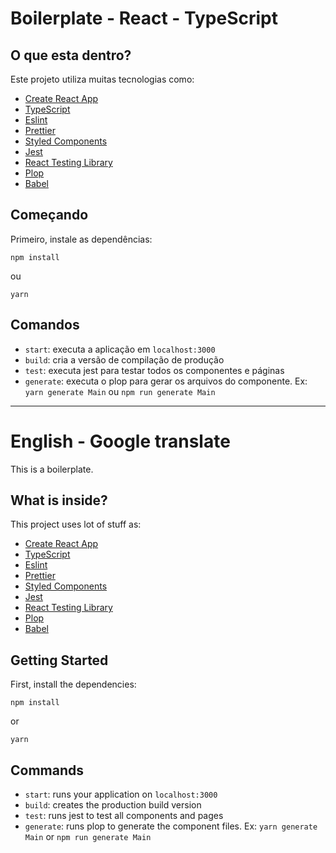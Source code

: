 # Boilerplate - React - TypeScript

## O que esta dentro?

Este projeto utiliza muitas tecnologias como:

- [Create React App](https://create-react-app.dev/)
- [TypeScript](https://www.typescriptlang.org/)
- [Eslint](https://eslint.org/)
- [Prettier](https://prettier.io/)
- [Styled Components](https://styled-components.com/)
- [Jest](https://jestjs.io/)
- [React Testing Library](https://testing-library.com/docs/react-testing-library/intro)
- [Plop](https://plopjs.com/)
- [Babel](https://babeljs.io/)

## Começando

Primeiro, instale as dependências:

`npm install`

ou

`yarn`


## Comandos

- `start`: executa a aplicação em `localhost:3000`
- `build`: cria a versão de compilação de produção
- `test`: executa jest para testar todos os componentes e páginas
- `generate`: executa o plop para gerar os arquivos do componente. Ex: `yarn generate Main` ou `npm run generate Main`

***
# English - Google translate

This is a boilerplate.

## What is inside?

This project uses lot of stuff as:

- [Create React App](https://create-react-app.dev/)
- [TypeScript](https://www.typescriptlang.org/)
- [Eslint](https://eslint.org/)
- [Prettier](https://prettier.io/)
- [Styled Components](https://styled-components.com/)
- [Jest](https://jestjs.io/)
- [React Testing Library](https://testing-library.com/docs/react-testing-library/intro)
- [Plop](https://plopjs.com/)
- [Babel](https://babeljs.io/)

## Getting Started

First, install the dependencies:

`npm install`

or

`yarn`

## Commands

- `start`: runs your application on `localhost:3000`
- `build`: creates the production build version
- `test`: runs jest to test all components and pages
- `generate`: runs plop to generate the component files. Ex: `yarn generate Main` or `npm run generate Main`
